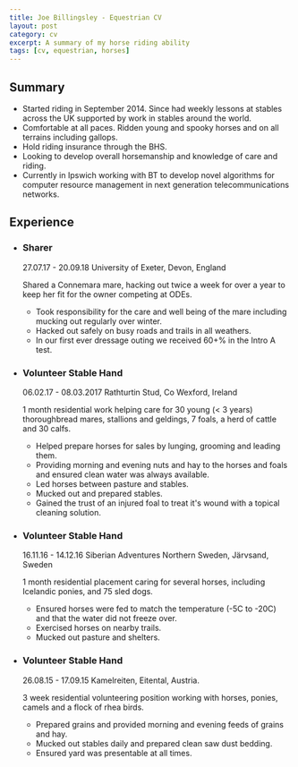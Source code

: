 ```yaml
---
title: Joe Billingsley - Equestrian CV
layout: post
category: cv
excerpt: A summary of my horse riding ability
tags: [cv, equestrian, horses]
---
```


## Summary
<ul>
    <li>
        Started riding in September 2014. Since had weekly lessons at stables across the UK supported by work in stables around the world.
    </li>
    <li>
        Comfortable at all paces. Ridden young and spooky horses and on all terrains including gallops.
    </li>
    <li>
        Hold riding insurance through the BHS.
    </li>
    <li>
        Looking to develop overall horsemanship and knowledge of care and riding.
    </li>
    <li>
        Currently in Ipswich working with BT to develop novel algorithms for computer resource management in next generation telecommunications networks.
    </li>
</ul>

## Experience
<ul class="jobs">

<li class="job-item">
    <h3 class="job-title">Sharer</h3>
    <time datetime="2017-07-27">27.07.17</time> - <time datetime="2018-09-20">20.09.18</time>
    <span class="job-location">University of Exeter, Devon, England</span>
    <p class="job-description">
        Shared a Connemara mare, hacking out twice a week for over a year to keep her fit for the owner competing at ODEs. 
    </p>
    <ul>
        <li>
            Took responsibility for the care and well being of the mare including mucking out regularly over winter.
        </li>
        <li>
            Hacked out safely on busy roads and trails in all weathers.
        </li>
        <li>
            In our first ever dressage outing we received 60+% in the Intro A test.
        </li>
    </ul>
</li>

<li class="job-item">
    <h3 class="job-title">Volunteer Stable Hand</h3>
    <time datetime="2017-02-06">06.02.17</time> - <time datetime="2017-03-08">08.03.2017</time>
    <span class="job-location">Rathturtin Stud, Co Wexford, Ireland</span>
    <p class="job-description">
        1 month residential work helping care for 30 young (< 3 years) thoroughbread mares, stallions and geldings, 7 foals, a herd of cattle and 30 calfs. 
    </p>
    <ul>
        <li>
            Helped prepare horses for sales by lunging, grooming and leading them.
        </li>
        <li>
            Providing morning and evening nuts and hay to the horses and foals and ensured clean water was always available.
        </li>
        <li>
            Led horses between pasture and stables.
        </li>
        <li>
            Mucked out and prepared stables.
        </li>
        <li>
            Gained the trust of an injured foal to treat it's wound with a topical cleaning solution.
        </li>
    </ul>
</li>

<li class="job-item">
    <h3 class="job-title">Volunteer Stable Hand</h3>
    <time datetime="2016-11-16">16.11.16</time> - <time datetime="2016-12-14">14.12.16</time>
    <span class="job-location">Siberian Adventures Northern Sweden, Järvsand, Sweden</span>
    <p class="job-description">
        1 month residential placement caring for several horses, including Icelandic ponies, and 75 sled dogs. 
    </p>
    <ul>
        <li>
            Ensured horses were fed to match the temperature (-5C to -20C) and that the water did not freeze over.
        </li>
        <li>
            Exercised horses on nearby trails.
        </li>
        <li>
            Mucked out pasture and shelters.
        </li>
    </ul>
</li>

<li class="job-item">
    <h3 class="job-title">Volunteer Stable Hand</h3>
    <time datetime="2015-08-26">26.08.15</time> - <time datetime="2015-09-17">17.09.15</time>
    <span class="job-location">Kamelreiten, Eitental, Austria.</span>
    <p class="job-description">
        3 week residential volunteering position working with horses, ponies, camels and a flock of rhea birds.
    </p>
    <ul>
        <li>
            Prepared grains and provided morning and evening feeds of grains and hay.
        </li>
        <li>
            Mucked out stables daily and prepared clean saw dust bedding.
        </li>
        <li>
            Ensured yard was presentable at all times.
        </li>
    </ul>
</li>

</ul>